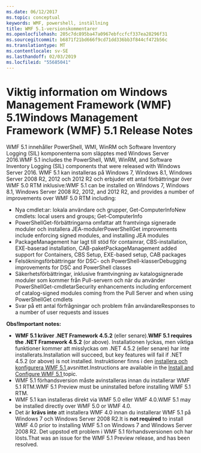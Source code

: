 ```yaml
---
ms.date: 06/12/2017
ms.topic: conceptual
keywords: WMF, powershell, inställning
title: WMF 5.1-versionskommentarer
ms.openlocfilehash: 205c7dc895ba47a0967ebfccfcf337ea28296f31
ms.sourcegitcommit: b6871f21bd666f9cd71dd336bb3f844cf472b56c
ms.translationtype: MT
ms.contentlocale: sv-SE
ms.lasthandoff: 02/03/2019
ms.locfileid: "55685041"
---
```

# <a name="windows-management-framework-wmf-51-release-notes"></a><span data-ttu-id="9e4b1-103">Viktig information om Windows Management Framework (WMF) 5.1</span><span class="sxs-lookup"><span data-stu-id="9e4b1-103">Windows Management Framework (WMF) 5.1 Release Notes</span></span> #

<span data-ttu-id="9e4b1-104">WMF 5.1 innehåller PowerShell, WMI, WinRM och Software Inventory Logging (SIL) komponenterna som släpptes med Windows Server 2016.</span><span class="sxs-lookup"><span data-stu-id="9e4b1-104">WMF 5.1 includes the PowerShell, WMI, WinRM, and Software Inventory Logging (SIL) components that were released with Windows Server 2016.</span></span>
<span data-ttu-id="9e4b1-105">WMF 5.1 kan installeras på Windows 7, Windows 8.1, Windows Server 2008 R2, 2012 och 2012 R2 och erbjuder ett antal förbättringar över WMF 5.0 RTM inklusive:</span><span class="sxs-lookup"><span data-stu-id="9e4b1-105">WMF 5.1 can be installed on Windows 7, Windows 8.1, Windows Server 2008 R2, 2012, and 2012 R2, and provides a number of improvements over WMF 5.0 RTM including:</span></span>

- <span data-ttu-id="9e4b1-106">Nya cmdlet:ar: lokala användare och grupper, Get-ComputerInfo</span><span class="sxs-lookup"><span data-stu-id="9e4b1-106">New cmdlets: local users and groups; Get-ComputerInfo</span></span>
- <span data-ttu-id="9e4b1-107">PowerShellGet-förbättringarna omfattar att framtvinga signerade moduler och installera JEA-moduler</span><span class="sxs-lookup"><span data-stu-id="9e4b1-107">PowerShellGet improvements include enforcing signed modules, and installing JEA modules</span></span>
- <span data-ttu-id="9e4b1-108">PackageManagement har lagt till stöd för containrar, CBS-installation, EXE-baserad installation, CAB-paket</span><span class="sxs-lookup"><span data-stu-id="9e4b1-108">PackageManagement added support for Containers, CBS Setup, EXE-based setup, CAB packages</span></span>
- <span data-ttu-id="9e4b1-109">Felsökningsförbättringar för DSC- och PowerShell-klasser</span><span class="sxs-lookup"><span data-stu-id="9e4b1-109">Debugging improvements for DSC and PowerShell classes</span></span>
- <span data-ttu-id="9e4b1-110">Säkerhetsförbättringar, inklusive framtvingning av katalogsignerade moduler som kommer från Pull-servern och när du använder PowerShellGet-cmdletar</span><span class="sxs-lookup"><span data-stu-id="9e4b1-110">Security enhancements including enforcement of catalog-signed modules coming from the Pull Server and when using PowerShellGet cmdlets</span></span>
- <span data-ttu-id="9e4b1-111">Svar på ett antal förfrågningar och problem från användare</span><span class="sxs-lookup"><span data-stu-id="9e4b1-111">Responses to a number of user requests and issues</span></span>

<span data-ttu-id="9e4b1-112">**Obs!**</span><span class="sxs-lookup"><span data-stu-id="9e4b1-112">**Important notes:**</span></span>

- <span data-ttu-id="9e4b1-113">**WMF 5.1 kräver .NET Framework 4.5.2** (eller senare).</span><span class="sxs-lookup"><span data-stu-id="9e4b1-113">**WMF 5.1 requires the .NET Framework 4.5.2** (or above).</span></span> <span data-ttu-id="9e4b1-114">Installationen lyckas, men viktiga funktioner kommer att misslyckas om .NET 4.5.2 (eller senare) har inte installerats.</span><span class="sxs-lookup"><span data-stu-id="9e4b1-114">Installation will succeed, but key features will fail if .NET 4.5.2 (or above) is not installed.</span></span> <span data-ttu-id="9e4b1-115">Instruktioner finns i den [installera och konfigurera WMF 5.1 ](https://msdn.microsoft.com/powershell/wmf/5.1/install-configure) avsnittet.</span><span class="sxs-lookup"><span data-stu-id="9e4b1-115">Instructions are available in the [Install and Configure WMF 5.1 ](https://msdn.microsoft.com/powershell/wmf/5.1/install-configure) topic.</span></span>
- <span data-ttu-id="9e4b1-116">WMF 5.1 förhandsversion måste avinstalleras innan du installerar WMF 5.1 RTM.</span><span class="sxs-lookup"><span data-stu-id="9e4b1-116">WMF 5.1 Preview must be uninstalled before installing WMF 5.1 RTM.</span></span>
- <span data-ttu-id="9e4b1-117">WMF 5.1 kan installeras direkt via WMF 5.0 eller WMF 4.0.</span><span class="sxs-lookup"><span data-stu-id="9e4b1-117">WMF 5.1 may be installed directly over WMF 5.0 or WMF 4.0.</span></span>
- <span data-ttu-id="9e4b1-118">Det är __krävs inte__ att installera WMF 4.0 innan du installerar WMF 5.1 på Windows 7 och Windows Server 2008 R2.</span><span class="sxs-lookup"><span data-stu-id="9e4b1-118">It is __not required__ to install WMF 4.0 prior to installing WMF 5.1 on Windows 7 and Windows Server 2008 R2.</span></span> <span data-ttu-id="9e4b1-119">Det uppstod ett problem i WMF 5.1 förhandsversionen och har lösts.</span><span class="sxs-lookup"><span data-stu-id="9e4b1-119">That was an issue for the WMF 5.1 Preview release, and has been resolved.</span></span>
